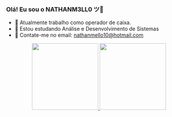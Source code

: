 ### Olá! Eu sou o NATHANM3LL0 ツ👋



- 🔭 Atualmente trabalho como operador de caixa. 
- 🌱 Estou estudando Análise e Desenvolvimento de Sistemas
- 💬 Contate-me no email: nathanmello10@hotmail.com


<div align="center">
  <a href="https://github.com/rafaballerini">
  <img height="180em" src="https://github-readme-stats.vercel.app/api?username=NATHANM3LL0&show_icons=true&theme=dark&include_all_commits=true&count_private=true"/>
  <img height="180em" src="https://github-readme-stats.vercel.app/api/top-langs/?username=NATHANM3LL0&layout=compact&langs_count=7&theme=dark"/>
</div>
